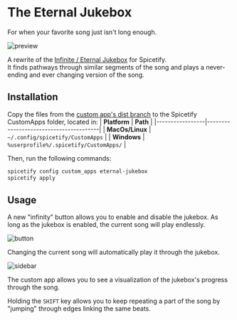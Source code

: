 # The Eternal Jukebox

For when your favorite song just isn't long enough.

![preview](https://raw.githubusercontent.com/Pithaya/spicetify-apps/main/custom-apps/eternal-jukebox/preview.png)

A rewrite of the [Infinite / Eternal Jukebox](https://eternalbox.dev/jukebox_index.html) for Spicetify.  
It finds pathways through similar segments of the song and plays a never-ending and ever changing version of the song.

## Installation

Copy the files from the [custom app's dist branch](https://github.com/Pithaya/spicetify-apps-dist/tree/dist/eternal-jukebox) to the Spicetify CustomApps folder, located in:
| **Platform** | **Path** |
|-----------------|----------------------------------------|
| **MacOs/Linux** | `~/.config/spicetify/CustomApps` |
| **Windows** | `%userprofile%/.spicetify/CustomApps/` |

Then, run the following commands:

```sh
spicetify config custom_apps eternal-jukebox
spicetify apply
```

## Usage

A new "infinity" button allows you to enable and disable the jukebox. As long as the jukebox is enabled, the current song will play endlessly.

![button](https://raw.githubusercontent.com/Pithaya/spicetify-apps/main/custom-apps/eternal-jukebox/docs/button.JPG)

Changing the current song will automatically play it through the jukebox.

![sidebar](https://raw.githubusercontent.com/Pithaya/spicetify-apps/main/custom-apps/eternal-jukebox/docs/sidebar.JPG)

The custom app allows you to see a visualization of the jukebox's progress through the song.

Holding the `SHIFT` key allows you to keep repeating a part of the song by "jumping" through edges linking the same beats.
